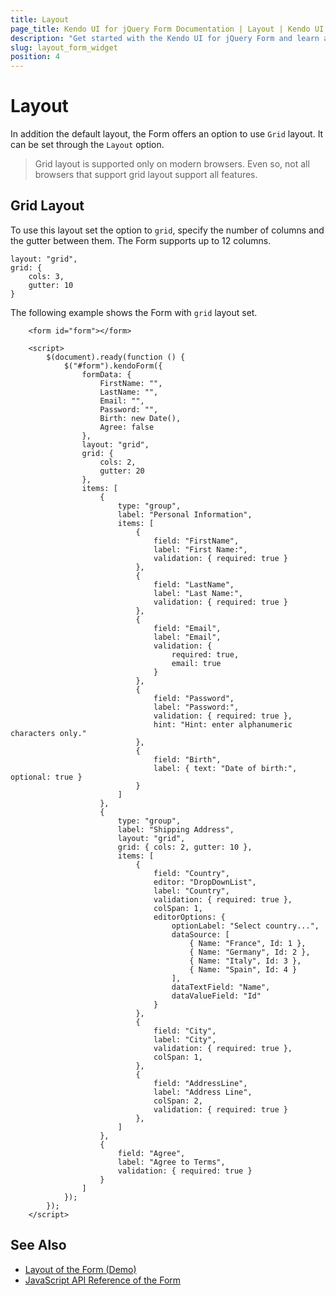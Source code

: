 ```yaml
---
title: Layout
page_title: Kendo UI for jQuery Form Documentation | Layout | Kendo UI
description: "Get started with the Kendo UI for jQuery Form and learn about the layouts it supports."
slug: layout_form_widget
position: 4
---
```


# Layout

In addition the default layout, the Form offers an option to use `Grid` layout. It can be set through the `Layout` option.

> Grid layout is supported only on modern browsers. Even so, not all browsers that support grid layout support all features.

## Grid Layout

To use this layout set the option to `grid`, specify the number of columns and the gutter between them. The Form supports up to 12 columns.

    layout: "grid",
    grid: {
        cols: 3,
        gutter: 10
    }

The following example shows the Form with `grid` layout set.

```dojo
    <form id="form"></form>

    <script>
        $(document).ready(function () {
            $("#form").kendoForm({
                formData: {
                    FirstName: "",
                    LastName: "",
                    Email: "",
                    Password: "",
                    Birth: new Date(),
                    Agree: false
                },
              	layout: "grid",
                grid: {
                    cols: 2,
                    gutter: 20
                },
                items: [
                    {
                        type: "group",
                        label: "Personal Information",
                        items: [
                            { 
                                field: "FirstName", 
                                label: "First Name:", 
                                validation: { required: true } 
                            },
                            { 
                                field: "LastName", 
                                label: "Last Name:", 
                                validation: { required: true } 
                            },
                            { 
                                field: "Email", 
                                label: "Email", 
                                validation: { 
                                    required: true, 
                                    email: true 
                                }
                            },
                            { 
                                field: "Password", 
                                label: "Password:", 
                                validation: { required: true }, 
                                hint: "Hint: enter alphanumeric characters only." 
                            },
                            { 
                                field: "Birth", 
                                label: { text: "Date of birth:", optional: true } 
                            }
                        ]
                    },
                    {
                        type: "group",
                        label: "Shipping Address",
                      	layout: "grid",
                      	grid: { cols: 2, gutter: 10 },                      	
                        items: [
                            { 
                                field: "Country", 
                              	editor: "DropDownList", 
                              	label: "Country", 
                              	validation: { required: true }, 
                              	colSpan: 1,
                              	editorOptions: {
                                    optionLabel: "Select country...",
                                    dataSource: [
                                        { Name: "France", Id: 1 },
                                        { Name: "Germany", Id: 2 },
                                        { Name: "Italy", Id: 3 },
                                        { Name: "Spain", Id: 4 }
                                    ],
                                    dataTextField: "Name",
                                    dataValueField: "Id"
                                }
                            },
                            { 
                                field: "City", 
                                label: "City", 
                                validation: { required: true },
                              	colSpan: 1,
                            },
                            { 
                                field: "AddressLine", 
                                label: "Address Line", 
                              	colSpan: 2,
                                validation: { required: true } 
                            },
                        ]
                    },
                    { 
                        field: "Agree", 
                        label: "Agree to Terms", 
                        validation: { required: true } 
                    }
                ]
            });
        });
    </script>
```

## See Also

* [Layout of the Form (Demo)](https://demos.telerik.com/kendo-ui/form/layout)
* [JavaScript API Reference of the Form](/api/javascript/ui/form)

